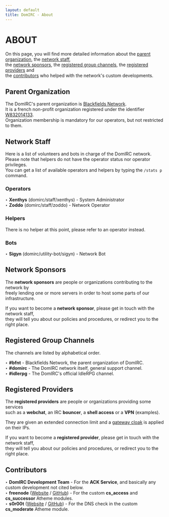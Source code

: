 ```yaml
---
layout: default
title: DomIRC - About
---
```


# ABOUT

On this page, you will find more detailed information about the [parent organization](#parent-organization),  the [network staff](#network-staff),  
the [network sponsors](#network-sponsors), the [registered group channels](#registered-group-channels), the [registered providers](#registered-providers) and  
the [contributors](#contributors) who helped with the network's custom developments.  


## Parent Organization

The DomIRC's parent organization is [Blackfields Network](https://blackfields.net).  
It is a french non-profit organization registered under the identifier [W832014133](https://www.journal-officiel.gouv.fr/association/index.php?ACTION=Rechercher&original_method=get&JTY_WALDEC=W832014133).  
Organization membership is mandatory for our operators, but not restricted to them.  


## Network Staff

Here is a list of volunteers and bots in charge of the DomIRC network.  
Please note that helpers do not have the operator status nor operator privileges.  
You can get a list of available operators and helpers by typing the `/stats p` command.  

### Operators

‣ **Xenthys** (domirc/staff/xenthys) - System Administrator  
‣ **Zoddo** (domirc/staff/zoddo) - Network Operator  

### Helpers

There is no helper at this point, please refer to an operator instead.  

### Bots

‣ **Sigyn** (domirc/utility-bot/sigyn) - Network Bot  


## Network Sponsors

The **network sponsors** are people or organizations contributing to the network by  
freely lending one or more servers in order to host some parts of our infrastructure.  

If you want to become a **network sponsor**, please get in touch with the network staff,  
they will tell you about our policies and procedures, or redirect you to the right place.  


## Registered Group Channels

The channels are listed by alphabetical order.  

‣ **#bfnt** - Blackfields Network, the parent organization of DomIRC.  
‣ **#domirc** - The DomIRC network itself, general support channel.  
‣ **#idlerpg** - The DomIRC's official IdleRPG channel.  


## Registered Providers

The **registered providers** are people or organizations providing some services  
such as a **webchat**, an IRC **bouncer**, a **shell access** or a **VPN** (examples).  

They are given an extended connection limit and a [gateway cloak](/cloaks/#gateway-cloaks) is applied on their IPs.  

If you want to become a **registered provider**, please get in touch with the network staff,  
they will tell you about our policies and procedures, or redirect you to the right place.  


## Contributors

‣ **DomIRC Development Team** - For the **ACK Service**, and basically any custom development not cited below.  
‣ **freenode** ([Website](https://freenode.net) / [GitHub](https://github.com/freenode)) - For the custom **cs_access** and **cs_successor** Atheme modules.  
‣ **s0r00t** ([Website](https://s0r00t.github.io) / [GitHub](https://github.com/s0r00t)) - For the DNS check in the custom **cs_moderate** Atheme module.  
